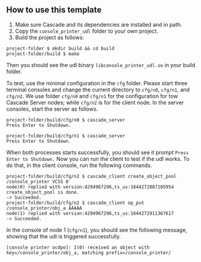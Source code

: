 ## How to use this template
1. Make sure Cascade and its dependencies are installed and in path.
1. Copy the `console_printer_udl` folder to your own project.
1. Build the project as follows:
```
project-folder $ mkdir build && cd build
project-folder/build $ make
```
Then you should see the udl binary `libconsole_printer_udl.so` in your build folder.

To test, use the minimal configuration in the `cfg` folder. Please start three terminal consoles and change the current directory to `cfg/n0`, `cfg/n1`, and `cfg/n2`. We use folder `cfg/n0` and `cfg/n1` for the configuration for tow Cascade Server nodes; while `cfg/n2` is for the client node. In the server consoles, start the server as follows.
```
project-folder/build/cfg/n0 $ cascade_server
Press Enter to Shutdown.
```
```
project-folder/build/cfg/n1 $ cascade_server
Press Enter to Shutdown.
```
When both processes starts successfully, you should see it prompt `Press Enter to Shutdown.` Now you can run the client to test if the udl works. To do that, in the client console, run the following commands.
```
project-folder/build/cfg/n2 $ cascade_client create_object_pool /console_printer VCSS 0
node(0) replied with version:4294967296,ts_us:1644272887105954
create_object_pool is done.
-> Succeeded.
project-folder/build/cfg/n2 $ cascade_client op_put /console_printer/obj_a AAAAA
node(1) replied with version:4294967296,ts_us:1644272911367617
-> Succeeded.
```
In the console of node 1 (`cfg/n1`), you should see the following message, showing that the udl is triggered successfully.
```
[console printer ocdpo]: I(0) received an object with key=/console_printer/obj_a, matching prefix=/console_printer/
```
